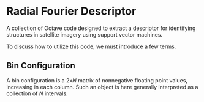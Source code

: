 # Radial Fourier Descriptor

A collection of Octave code designed to extract a descriptor for 
identifying structures in satellite imagery using support vector machines.

To discuss how to utilize this code, we must introduce a few terms.
## Bin Configuration
A bin configuration is a 2x*N* matrix of nonnegative floating point values,
increasing in each column. Such an object is here generally interpreted as a collection
of *N* intervals.
